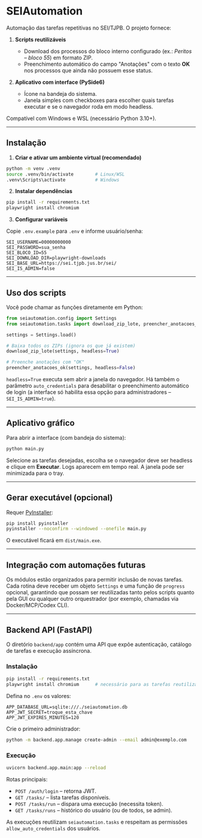 # SEIAutomation

Automação das tarefas repetitivas no SEI/TJPB. O projeto fornece:

1. **Scripts reutilizáveis**
   - Download dos processos do bloco interno configurado (ex.: *Peritos – bloco 55*) em formato ZIP.
   - Preenchimento automático do campo "Anotações" com o texto **OK** nos processos que ainda não possuem esse status.

2. **Aplicativo com interface (PySide6)**
   - Ícone na bandeja do sistema.
   - Janela simples com checkboxes para escolher quais tarefas executar e se o navegador roda em modo headless.

Compatível com Windows e WSL (necessário Python 3.10+).

---

## Instalação

1. **Criar e ativar um ambiente virtual (recomendado)**

```bash
python -m venv .venv
source .venv/bin/activate        # Linux/WSL
.venv\Scripts\activate           # Windows
```

2. **Instalar dependências**

```bash
pip install -r requirements.txt
playwright install chromium
```

3. **Configurar variáveis**

Copie `.env.example` para `.env` e informe usuário/senha:

```
SEI_USERNAME=00000000000
SEI_PASSWORD=sua_senha
SEI_BLOCO_ID=55
SEI_DOWNLOAD_DIR=playwright-downloads
SEI_BASE_URL=https://sei.tjpb.jus.br/sei/
SEI_IS_ADMIN=false
```

---

## Uso dos scripts

Você pode chamar as funções diretamente em Python:

```python
from seiautomation.config import Settings
from seiautomation.tasks import download_zip_lote, preencher_anotacoes_ok

settings = Settings.load()

# Baixa todos os ZIPs (ignora os que já existem)
download_zip_lote(settings, headless=True)

# Preenche anotações com "OK"
preencher_anotacoes_ok(settings, headless=False)
```

`headless=True` executa sem abrir a janela do navegador. Há também o parâmetro `auto_credentials` para desabilitar o preenchimento automático de login (a interface só habilita essa opção para administradores – `SEI_IS_ADMIN=true`).

---

## Aplicativo gráfico

Para abrir a interface (com bandeja do sistema):

```bash
python main.py
```

Selecione as tarefas desejadas, escolha se o navegador deve ser headless e clique em **Executar**. Logs aparecem em tempo real. A janela pode ser minimizada para o tray.

---

## Gerar executável (opcional)

Requer [PyInstaller](https://pyinstaller.org/):

```bash
pip install pyinstaller
pyinstaller --noconfirm --windowed --onefile main.py
```

O executável ficará em `dist/main.exe`.

---

## Integração com automações futuras

Os módulos estão organizados para permitir inclusão de novas tarefas. Cada rotina deve receber um objeto `Settings` e uma função de `progress` opcional, garantindo que possam ser reutilizadas tanto pelos scripts quanto pela GUI ou qualquer outro orquestrador (por exemplo, chamadas via Docker/MCP/Codex CLI).

---

## Backend API (FastAPI)

O diretório `backend/app` contém uma API que expõe autenticação, catálogo de tarefas e execução assíncrona.

### Instalação

```bash
pip install -r requirements.txt
playwright install chromium      # necessário para as tarefas reutilizadas
```

Defina no `.env` os valores:

```
APP_DATABASE_URL=sqlite:///./seiautomation.db
APP_JWT_SECRET=troque_esta_chave
APP_JWT_EXPIRES_MINUTES=120
```

Crie o primeiro administrador:

```bash
python -m backend.app.manage create-admin --email admin@exemplo.com
```

### Execução

```bash
uvicorn backend.app.main:app --reload
```

Rotas principais:

- `POST /auth/login` – retorna JWT.
- `GET /tasks/` – lista tarefas disponíveis.
- `POST /tasks/run` – dispara uma execução (necessita token).
- `GET /tasks/runs` – histórico do usuário (ou de todos, se admin).

As execuções reutilizam `seiautomation.tasks` e respeitam as permissões `allow_auto_credentials` dos usuários.
